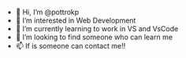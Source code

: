 - 👋 Hi, I’m @pottrokp
- 👀 I’m interested in Web Development
- 🌱 I’m currently learning to work in VS and VsCode
- 💞️ I’m looking to find someone who can learn me
- 📫 If is someone can contact me!!

<!---
pottrokp/pottrokp is a ✨ special ✨ repository because its `README.md` (this file) appears on your GitHub profile.
You can click the Preview link to take a look at your changes.
--->
